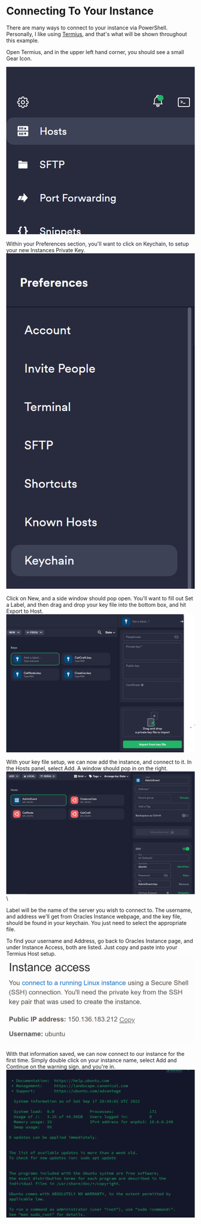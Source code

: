 # Connecting To Your Instance

There are many ways to connect to your instance via PowerShell. Personally, I like using [Termius](https://termius.com), and that's what will be shown throughout this example.&#x20;

Open Termius, and in the upper left hand corner, you should see a small Gear Icon.&#x20;

![](<../../.gitbook/assets/image (2).png>)

Within your Preferences section, you'll want to click on Keychain, to setup your new Instances Private Key. \
![](../../.gitbook/assets/image.png)

Click on New, and a side window should pop open. You'll want to fill out Set a Label, and then drag and drop your key file into the bottom box, and hit Export to Host.\
![](<../../.gitbook/assets/image (25).png>)

With your key file setup, we can now add the instance, and connect to it. In the Hosts panel, select Add. A window should pop in on the right. ![](<../../.gitbook/assets/image (24).png>)\


Label will be the name of the server you wish to connect to. The username, and address we'll get from Oracles Instance webpage, and the key file, should be found in your keychain. You just need to select the appropriate file.&#x20;

To find your username and Address, go back to Oracles Instance page, and under Instance Access, both are listed. Just copy and paste into your Termius Host setup. \
![](<../../.gitbook/assets/image (22).png>)

With that information saved, we can now connect to our instance for the first time. Simply double click on your instance name, select Add and Continue on the warning sign. and you're in. \
![](<../../.gitbook/assets/image (20).png>)

####
